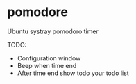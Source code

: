 pomodore
========

Ubuntu systray pomodoro timer

TODO: 
 - Configuration window
 - Beep when time end
 - After time end show todo your todo list
